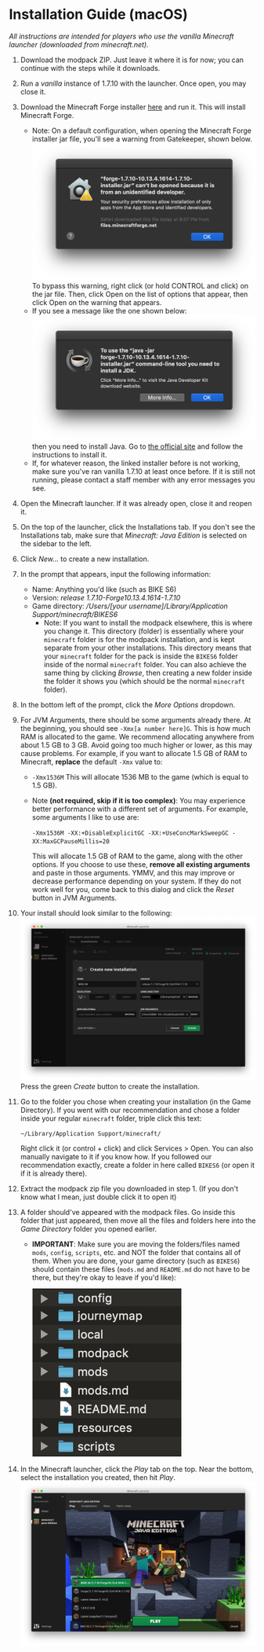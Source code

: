 # Installation Guide (macOS)

_All instructions are intended for players who use the vanilla Minecraft launcher (downloaded from minecraft.net)._

1. Download the modpack ZIP. Just leave it where it is for now; you can continue with the steps while it downloads.
2. Run a *vanilla* instance of 1.7.10 with the launcher. Once open, you may close it.
3. Download the Minecraft Forge installer [here](https://files.minecraftforge.net/maven/net/minecraftforge/forge/1.7.10-10.13.4.1614-1.7.10/forge-1.7.10-10.13.4.1614-1.7.10-installer.jar) and run it. This will install Minecraft Forge.
   * Note: On a default configuration, when opening the Minecraft Forge installer jar file, you'll see a warning from Gatekeeper, shown below.
  ![Gatekeeper warning on macOS](images/macos-gatekeeper.png)
  To bypass this warning, right click (or hold CONTROL and click) on the jar file. Then, click Open on the list of options that appear, then click Open on the warning that appears.
   * If you see a message like the one shown below:
   ![Java warning on macOS](images/macos-nojava.png)
   then you need to install Java. Go to [the official site](https://www.java.com) and follow the instructions to install it.
   * If, for whatever reason, the linked installer before is not working, make sure you've ran vanilla 1.7.10 at least once before. If it is still not running, please contact a staff member with any error messages you see.
4. Open the Minecraft launcher. If it was already open, close it and reopen it.
5. On the top of the launcher, click the Installations tab. If you don't see the Installations tab, make sure that _Minecraft: Java Edition_ is selected on the sidebar to the left.
6. Click _New..._ to create a new installation.
7. In the prompt that appears, input the following information:
   * Name: Anything you'd like (such as BIKE S6)
   * Version: _release 1.7.10-Forge10.13.4.1614-1.7.10_
   * Game directory: _/Users/[your username]/Library/Application Support/minecraft/BIKES6_
     * Note: If you want to install the modpack elsewhere, this is where you change it. This directory (folder) is essentially where your `minecraft` folder is for the modpack installation, and is kept separate from your other installations. This directory means that your `minecraft` folder for the pack is inside the `BIKES6` folder inside of the normal `minecraft` folder. You can also achieve the same thing by clicking _Browse_, then creating a new folder inside the folder it shows you (which should be the normal `minecraft` folder).
8. In the bottom left of the prompt, click the _More Options_ dropdown.
9. For JVM Arguments, there should be some arguments already there. At the beginning, you should see `-Xmx[a number here]G`. This is how much RAM is allocated to the game. We recommend allocating anywhere from about 1.5 GB to 3 GB. Avoid going too much higher or lower, as this may cause problems. For example, if you want to allocate 1.5 GB of RAM to Minecraft, **replace** the default `-Xmx` value to:
    * `-Xmx1536M`
This will allocate 1536 MB to the game (which is equal to 1.5 GB).
    * Note **(not required, skip if it is too complex)**: You may experience better performance with a different set of arguments. For example, some arguments I like to use are:

        `-Xmx1536M -XX:+DisableExplicitGC -XX:+UseConcMarkSweepGC -XX:MaxGCPauseMillis=20`

        This will allocate 1.5 GB of RAM to the game, along with the other options. If you choose to use these, **remove all existing arguments** and paste in those arguments. YMMV, and this may improve or decrease performance depending on your system. If they do not work well for you, come back to this dialog and click the _Reset_ button in JVM Arguments.
10. Your install should look similar to the following:
![macOS Minecraft installation](images/macos-installation.png)
Press the green _Create_ button to create the installation.
1.  Go to the folder you chose when creating your installation (in the Game Directory). If you went with our recommendation and chose a folder inside your regular `minecraft` folder, triple click this text:
    ```
    ~/Library/Application Support/minecraft/
    ```
    Right click it (or control + click) and click Services > Open. You can also manually navigate to it if you know how. If you followed our recommendation exactly, create a folder in here called `BIKES6` (or open it if it is already there).

12. Extract the modpack zip file you downloaded in step 1. (If you don't know what I mean, just double click it to open it)
13. A folder should've appeared with the modpack files. Go inside this folder that just appeared, then move all the files and folders here into the _Game Directory_ folder you opened earlier.
    * **IMPORTANT**: Make sure you are moving the folders/files named `mods`, `config`, `scripts`, etc. and NOT the folder that contains all of them. When you are done, your game directory (such as `BIKES6`) should contain these files (`mods.md` and `README.md` do not have to be there, but they're okay to leave if you'd like): 

        ![Final game directory (macOS)](images/macos-gamedir.png)
14. In the Minecraft launcher, click the _Play_ tab on the top. Near the bottom, select the installation you created, then hit _Play_.
![Now, just hit Play!](images/macos-play.png)
